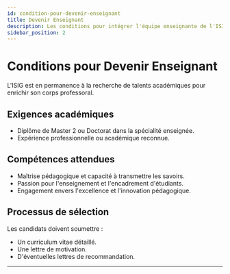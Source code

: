 ```yaml
---
id: condition-pour-devenir-enseignant
title: Devenir Enseignant
description: Les conditions pour intégrer l'équipe enseignante de l'ISIG.
sidebar_position: 2
---
```


# Conditions pour Devenir Enseignant

L'ISIG est en permanence à la recherche de talents académiques pour enrichir son corps professoral.

## Exigences académiques
- Diplôme de Master 2 ou Doctorat dans la spécialité enseignée.
- Expérience professionnelle ou académique reconnue.

## Compétences attendues
- Maîtrise pédagogique et capacité à transmettre les savoirs.
- Passion pour l'enseignement et l'encadrement d'étudiants.
- Engagement envers l'excellence et l'innovation pédagogique.

## Processus de sélection
Les candidats doivent soumettre :
- Un curriculum vitae détaillé.
- Une lettre de motivation.
- D'éventuelles lettres de recommandation.

---
